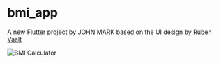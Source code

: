 # bmi_app

A new Flutter project by JOHN MARK based on the UI design by [Ruben Vaalt](https://dribbble.com/shots/4585382-Simple-BMI-Calculator?utm_source=Clipboard_Shot&utm_campaign=rvaalt&utm_content=Simple%20BMI%20Calculator&utm_medium=Social_Share)

![BMI Calculator](https://cdn.dribbble.com/users/1553101/screenshots/4585382/dribbble_post.png)
